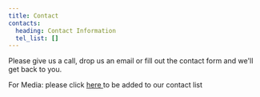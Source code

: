 ```yaml
---
title: Contact
contacts:
  heading: Contact Information
  tel_list: []
---
```

Please give us a call, drop us an email or fill out the contact form and we'll get back to you.

For Media: please click [here ](https://forms.gle/utfPRChjqBsq9Wnh6)to be added to our contact list
